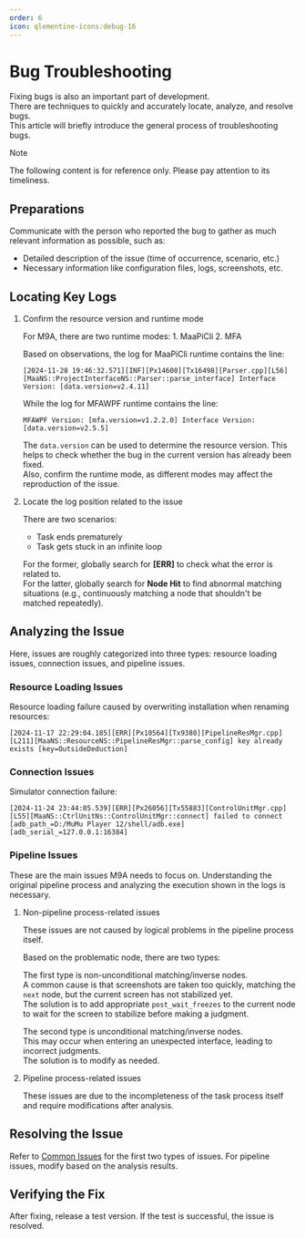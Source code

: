 ```yaml
---
order: 6
icon: qlementine-icons:debug-16
---
```

# Bug Troubleshooting

Fixing bugs is also an important part of development.  
There are techniques to quickly and accurately locate, analyze, and resolve bugs.  
This article will briefly introduce the general process of troubleshooting bugs.

> [!NOTE]
>
> The following content is for reference only. Please pay attention to its timeliness.

## Preparations

Communicate with the person who reported the bug to gather as much relevant information as possible, such as:

- Detailed description of the issue (time of occurrence, scenario, etc.)
- Necessary information like configuration files, logs, screenshots, etc.

## Locating Key Logs

1. Confirm the resource version and runtime mode

   For M9A, there are two runtime modes: 1. MaaPiCli 2. MFA

   Based on observations, the log for MaaPiCli runtime contains the line:

   ```plaintext
   [2024-11-28 19:46:32.571][INF][Px14600][Tx16498][Parser.cpp][L56][MaaNS::ProjectInterfaceNS::Parser::parse_interface] Interface Version: [data.version=v2.4.11]
   ```

   While the log for MFAWPF runtime contains the line:

   ```plaintext
   MFAWPF Version: [mfa.version=v1.2.2.0] Interface Version: [data.version=v2.5.5] 
   ```

   The `data.version` can be used to determine the resource version. This helps to check whether the bug in the current version has already been fixed.  
   Also, confirm the runtime mode, as different modes may affect the reproduction of the issue.

2. Locate the log position related to the issue

   There are two scenarios:
   - Task ends prematurely
   - Task gets stuck in an infinite loop

   For the former, globally search for **[ERR]** to check what the error is related to.  
   For the latter, globally search for **Node Hit** to find abnormal matching situations (e.g., continuously matching a node that shouldn't be matched repeatedly).

## Analyzing the Issue

Here, issues are roughly categorized into three types: resource loading issues, connection issues, and pipeline issues.

### Resource Loading Issues

Resource loading failure caused by overwriting installation when renaming resources:

```log
[2024-11-17 22:29:04.185][ERR][Px10564][Tx9380][PipelineResMgr.cpp][L211][MaaNS::ResourceNS::PipelineResMgr::parse_config] key already exists [key=OutsideDeduction] 
```

### Connection Issues

Simulator connection failure:

```log
[2024-11-24 23:44:05.539][ERR][Px26056][Tx55883][ControlUnitMgr.cpp][L55][MaaNS::CtrlUnitNs::ControlUnitMgr::connect] failed to connect [adb_path_=D:/MuMu Player 12/shell/adb.exe] [adb_serial_=127.0.0.1:16384]
```

### Pipeline Issues

These are the main issues M9A needs to focus on. Understanding the original pipeline process and analyzing the execution shown in the logs is necessary.

1. Non-pipeline process-related issues

   These issues are not caused by logical problems in the pipeline process itself.

   Based on the problematic node, there are two types:

   The first type is non-unconditional matching/inverse nodes.  
   A common cause is that screenshots are taken too quickly, matching the `next` node, but the current screen has not stabilized yet.  
   The solution is to add appropriate `post_wait_freezes` to the current node to wait for the screen to stabilize before making a judgment.

   The second type is unconditional matching/inverse nodes.  
   This may occur when entering an unexpected interface, leading to incorrect judgments.  
   The solution is to modify as needed.

2. Pipeline process-related issues

   These issues are due to the incompleteness of the task process itself and require modifications after analysis.

## Resolving the Issue

Refer to [Common Issues](../manual/faq.md) for the first two types of issues. For pipeline issues, modify based on the analysis results.

## Verifying the Fix

After fixing, release a test version. If the test is successful, the issue is resolved.
